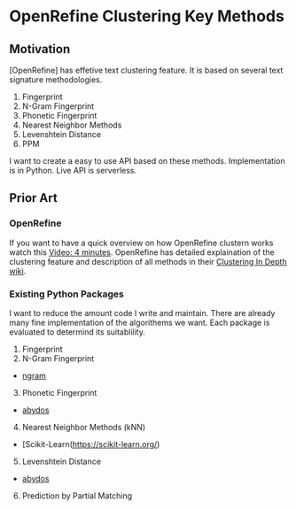 # OpenRefine Clustering Key Methods

## Motivation

[OpenRefine] has effetive text clustering feature. It is based on several text signature methodologies.  

1. Fingerprint
2. N-Gram Fingerprint
3. Phonetic Fingerprint
4. Nearest Neighbor Methods
5. Levenshtein Distance
6. PPM

I want to create a easy to use API based on these methods. Implementation is in Python. Live API is serverless.

## Prior Art

### OpenRefine

If you want to have a quick overview on how OpenRefine clustern works watch this [Video: 4 minutes](https://www.youtube.com/watch?v=-aa02-9lf8o). OpenRefine has detailed explaination of the clustering feature and description of all methods in their [Clustering In Depth wiki](https://github.com/OpenRefine/OpenRefine/wiki/Clustering-In-Depth).

### Existing Python Packages

I want to reduce the amount code I write and maintain. There are already many fine implementation of the algorithems we want. Each package is evaluated to determind its suitablility.

1. Fingerprint
2. N-Gram Fingerprint
- [ngram](https://pypi.org/project/ngram/3.2/)

3. Phonetic Fingerprint
- [abydos](https://pypi.org/project/abydos/)

4. Nearest Neighbor Methods (kNN)
- [Scikit-Learn(https://scikit-learn.org/)

5. Levenshtein Distance
- [abydos](https://pypi.org/project/abydos/)

6. Prediction by Partial Matching

